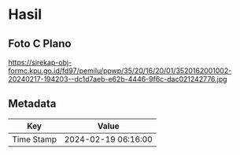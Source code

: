 # Hasil

## Foto C Plano

https://sirekap-obj-formc.kpu.go.id/fd97/pemilu/ppwp/35/20/16/20/01/3520162001002-20240217-194203--dc1d7aeb-e62b-4446-9f6c-dac021242776.jpg


## Metadata

| Key        | Value               |
| ---------- | ------------------- |
| Time Stamp | 2024-02-19 06:16:00 |




